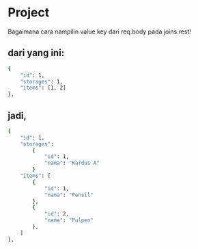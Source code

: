 # Project

Bagaimana cara nampilin value key dari req.body pada joins.rest!

## dari yang ini:
```bash
{
    "id": 1,
    "storages": 1,
    "items": [1, 2]
},
```
## jadi,
```bash
{
    "id": 1,
    "storages": 
        {
            "id": 1,
            "nama": "Kardus A" 
        }
    "items": [
        {
            "id": 1,
            "nama": "Pensil"
        },
        {
            "id": 2,
            "nama": "Pulpen"
        },
    ]
},
```